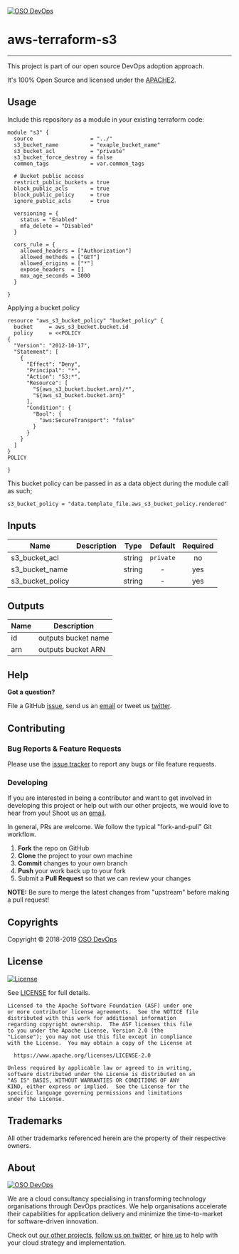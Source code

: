 [![OSO DevOps][logo]](https://osodevops.io)

# aws-terraform-s3
---

This project is part of our open source DevOps adoption approach. 

It's 100% Open Source and licensed under the [APACHE2](LICENSE).

## Usage

Include this repository as a module in your existing terraform code:
```hcl
module "s3" {
  source                  = "../"
  s3_bucket_name          = "exaple_bucket_name"
  s3_bucket_acl           = "private"
  s3_bucket_force_destroy = false
  common_tags             = var.common_tags

  # Bucket public access
  restrict_public_buckets = true
  block_public_acls       = true
  block_public_policy     = true
  ignore_public_acls      = true

  versioning = {
    status = "Enabled"
    mfa_delete = "Disabled"
  }

  cors_rule = {
    allowed_headers = ["Authorization"]
    allowed_methods = ["GET"]
    allowed_origins = ["*"]
    expose_headers  = []
    max_age_seconds = 3000
  }
  
}
```

Applying a bucket policy

```hcl
resource "aws_s3_bucket_policy" "bucket_policy" {
  bucket     = aws_s3_bucket.bucket.id
  policy     = <<POLICY
{
  "Version": "2012-10-17",
  "Statement": [
    {
      "Effect": "Deny",
      "Principal": "*",
      "Action": "S3:*",
      "Resource": [
        "${aws_s3_bucket.bucket.arn}/*",
        "${aws_s3_bucket.bucket.arn}"
      ],
      "Condition": {
        "Bool": {
          "aws:SecureTransport": "false"
        }
      }
    }
  ]
}
POLICY

}
```
This bucket policy can be passed in as a data object during the module call as such;
```
s3_bucket_policy = "data.template_file.aws_s3_bucket_policy.rendered"
```

## Inputs

| Name | Description | Type | Default | Required |
|------|-------------|:----:|:-----:|:-----:|
| s3_bucket_acl |  | string | `private` | no |
| s3_bucket_name |  | string | - | yes |
| s3_bucket_policy |  | string | - | yes |

## Outputs

| Name | Description |
|------|-------------|
| id | outputs bucket name |
| arn | outputs bucket ARN |

## Help

**Got a question?**

File a GitHub [issue](https://github.com/osodevops/aws-terraform-module-codebuild-packer/issues), send us an [email][email] or tweet us [twitter][twitter].

## Contributing

### Bug Reports & Feature Requests

Please use the [issue tracker](https://github.com/osodevops/aws-terraform-module-codebuild-packer/issues) to report any bugs or file feature requests.

### Developing

If you are interested in being a contributor and want to get involved in developing this project or help out with our other projects, we would love to hear from you! Shoot us an [email][email].

In general, PRs are welcome. We follow the typical "fork-and-pull" Git workflow.

 1. **Fork** the repo on GitHub
 2. **Clone** the project to your own machine
 3. **Commit** changes to your own branch
 4. **Push** your work back up to your fork
 5. Submit a **Pull Request** so that we can review your changes

**NOTE:** Be sure to merge the latest changes from "upstream" before making a pull request!

## Copyrights

Copyright © 2018-2019 [OSO DevOps](https://osodevops.io)

## License 

[![License](https://img.shields.io/badge/License-Apache%202.0-blue.svg)](https://opensource.org/licenses/Apache-2.0) 

See [LICENSE](LICENSE) for full details.

    Licensed to the Apache Software Foundation (ASF) under one
    or more contributor license agreements.  See the NOTICE file
    distributed with this work for additional information
    regarding copyright ownership.  The ASF licenses this file
    to you under the Apache License, Version 2.0 (the
    "License"); you may not use this file except in compliance
    with the License.  You may obtain a copy of the License at

      https://www.apache.org/licenses/LICENSE-2.0

    Unless required by applicable law or agreed to in writing,
    software distributed under the License is distributed on an
    "AS IS" BASIS, WITHOUT WARRANTIES OR CONDITIONS OF ANY
    KIND, either express or implied.  See the License for the
    specific language governing permissions and limitations
    under the License.

## Trademarks

All other trademarks referenced herein are the property of their respective owners.

## About

[![OSO DevOps][logo]][website]

We are a cloud consultancy specialising in transforming technology organisations through DevOps practices. We help organisations accelerate their capabilities for application delivery and minimize the time-to-market for software-driven innovation. 

Check out [our other projects][github], [follow us on twitter][twitter], or [hire us][hire] to help with your cloud strategy and implementation.

  [logo]: https://osodevops.io/assets/images/logo-purple-b3af53cc.svg
  [website]: https://osodevops.io/
  [github]: https://github.com/orgs/osodevops/
  [hire]: https://osodevops.io/contact/
  [linkedin]: https://www.linkedin.com/company/oso-devops
  [twitter]: https://twitter.com/osodevops
  [email]: https://www.osodevops.io/contact/
